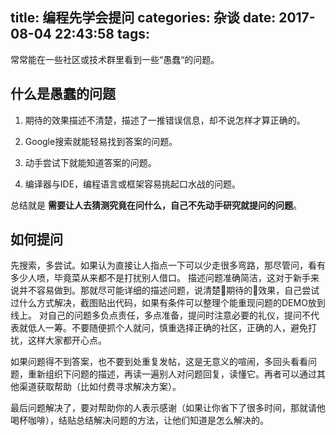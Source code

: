 title: 编程先学会提问
categories: 杂谈
date: 2017-08-04 22:43:58
tags:
---
常常能在一些社区或技术群里看到一些“愚蠢“的问题。
## 什么是愚蠢的问题
1. 期待的效果描述不清楚，描述了一推错误信息，却不说怎样才算正确的。

2. Google搜索就能轻易找到答案的问题。

3. 动手尝试下就能知道答案的问题。

4. 编译器与IDE，编程语言或框架容易挑起口水战的问题。

总结就是 **需要让人去猜测究竟在问什么，自己不先动手研究就提问的问题**。

## 如何提问
先搜索，多尝试。如果认为直接让人指点一下可以少走很多弯路，那尽管问，看有多少人喷，毕竟菜从来都不是打扰别人借口。
描述问题准确简洁，这对于新手来说并不容易做到。那就尽可能详细的描述问题，说清楚期待的效果，自己尝试过什么方式解决，截图贴出代码，如果有条件可以整理个能重现问题的DEMO放到线上。
对自己的问题多负点责任，多点准备，提问时注意必要的礼仪，提问不代表就低人一筹。不要随便抓个人就问，慎重选择正确的社区，正确的人，避免打扰，这样大家都开心点。

如果问题得不到答案，也不要到处重复发帖，这是无意义的喧闹，多回头看看问题，重新组织下问题的描述，再读一遍别人对问题回复，读懂它。再者可以通过其他渠道获取帮助（比如付费寻求解决方案）。

最后问题解决了，要对帮助你的人表示感谢（如果让你省下了很多时间，那就请他喝杯咖啡），结贴总结解决问题的方法，让他们知道是怎么解决的。
